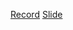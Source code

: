 [Record](https://meet.google.com/exz-gpnv-ncy?fbclid=IwAR3l4scxp4BmJg_Ro4Gi2mo-6thiBq1RzvfVxtMpjri5pJOA38HH2aZKmCA)
[Slide](https://docs.google.com/presentation/d/1KABay9HBuCPJpn68GRwBkwn0QAdL4kjpluDmbnIsauc/edit?usp=sharing&fbclid=IwAR1aLpbzDJwB6YuYD_egKTrfmKVBg3r7N1Ytb1j8qngzVt6f5nxTTvWmKxc)